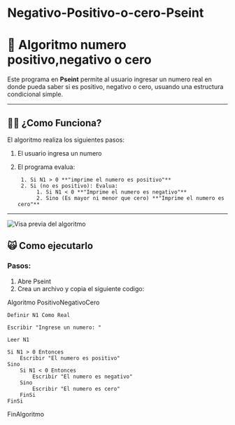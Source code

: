 # Negativo-Positivo-o-cero-Pseint
# 📌 Algoritmo numero positivo,negativo o cero

Este programa en **Pseint** permite al usuario ingresar un numero real en donde pueda saber si es positivo, negativo o cero, usuando una estructura condicional simple. 

---

## 🤷‍♀️ ¿Como Funciona?

El algoritmo realiza los siguientes pasos:

1. El usuario ingresa un numero
2. El programa evalua:
   
        1. Si N1 > 0 **"imprime el numero es positivo"**
        2. Si (no es positivo): Evalua:
             1. Si N1 < 0 **"Imprime el numero es negativo"**
             2. Sino (Es mayor ni menor que cero) **"Imprime el numero es cero"**


----


![Visa previa del algoritmo](https://github.com/user-attachments/assets/0026807e-8e0d-4005-b3c3-b55c44421879)


## 🙀 Como ejecutarlo 


### Pasos: 

1. Abre Pseint
2. Crea un archivo y copia el siguiente codigo:

Algoritmo PositivoNegativoCero

    Definir N1 Como Real
    
    Escribir "Ingrese un numero: "
    
    Leer N1
    
    Si N1 > 0 Entonces
        Escribir "El numero es positivo"
    Sino
        Si N1 < 0 Entonces
            Escribir "El numero es negativo"
        Sino
            Escribir "El numero es cero"
        FinSi
    FinSi
FinAlgoritmo

